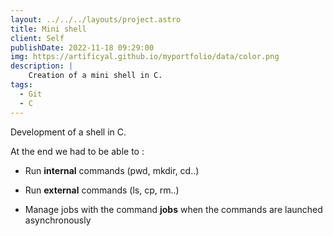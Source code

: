 ```yaml
---
layout: ../../../layouts/project.astro
title: Mini shell
client: Self
publishDate: 2022-11-18 09:29:00
img: https://artificyal.github.io/myportfolio/data/color.png
description: |
    Creation of a mini shell in C.
tags:
  - Git
  - C
---
```


Development of a shell in C.

At the end we had to be able to :

- Run __internal__ commands (pwd, mkdir, cd..)

- Run __external__ commands (ls, cp, rm..)

- Manage jobs with the command __jobs__ when the commands are launched asynchronously